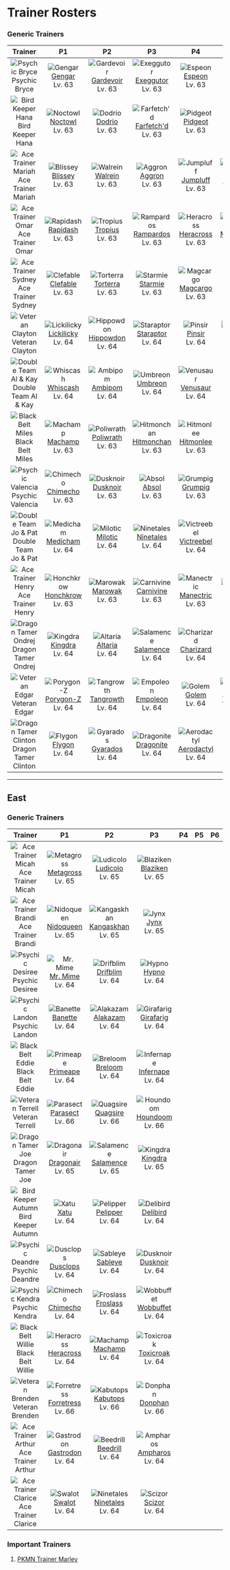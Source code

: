 # Trainer Rosters

### Generic Trainers

| Trainer | P1 | P2 | P3 | P4 | P5 | P6 |
|:-------:|:--:|:--:|:--:|:--:|:--:|:--:|
| ![Psychic Bryce](../../assets/trainers/psychic.png "Psychic Bryce")<br>Psychic Bryce | ![Gengar](../../assets/sprites/gengar/front.gif "Gengar")<br>[Gengar](../../pokemon/gengar.md/)<br>Lv. 63 | ![Gardevoir](../../assets/sprites/gardevoir/front.gif "Gardevoir")<br>[Gardevoir](../../pokemon/gardevoir.md/)<br>Lv. 63 | ![Exeggutor](../../assets/sprites/exeggutor/front.gif "Exeggutor")<br>[Exeggutor](../../pokemon/exeggutor.md/)<br>Lv. 63 | ![Espeon](../../assets/sprites/espeon/front.gif "Espeon")<br>[Espeon](../../pokemon/espeon.md/)<br>Lv. 63 |
| ![Bird Keeper Hana](../../assets/trainers/bird_keeper.png "Bird Keeper Hana")<br>Bird Keeper Hana | ![Noctowl](../../assets/sprites/noctowl/front.gif "Noctowl")<br>[Noctowl](../../pokemon/noctowl.md/)<br>Lv. 63 | ![Dodrio](../../assets/sprites/dodrio/front.gif "Dodrio")<br>[Dodrio](../../pokemon/dodrio.md/)<br>Lv. 63 | ![Farfetch'd](../../assets/sprites/farfetchd/front.gif "Farfetch'd")<br>[Farfetch'd](../../pokemon/farfetchd.md/)<br>Lv. 63 | ![Pidgeot](../../assets/sprites/pidgeot/front.gif "Pidgeot")<br>[Pidgeot](../../pokemon/pidgeot.md/)<br>Lv. 63 |
| ![Ace Trainer Mariah](../../assets/trainers/ace_trainer.png "Ace Trainer Mariah")<br>Ace Trainer Mariah | ![Blissey](../../assets/sprites/blissey/front.gif "Blissey")<br>[Blissey](../../pokemon/blissey.md/)<br>Lv. 63 | ![Walrein](../../assets/sprites/walrein/front.gif "Walrein")<br>[Walrein](../../pokemon/walrein.md/)<br>Lv. 63 | ![Aggron](../../assets/sprites/aggron/front.gif "Aggron")<br>[Aggron](../../pokemon/aggron.md/)<br>Lv. 63 | ![Jumpluff](../../assets/sprites/jumpluff/front.gif "Jumpluff")<br>[Jumpluff](../../pokemon/jumpluff.md/)<br>Lv. 63 | ![Mismagius](../../assets/sprites/mismagius/front.gif "Mismagius")<br>[Mismagius](../../pokemon/mismagius.md/)<br>Lv. 63 |
| ![Ace Trainer Omar](../../assets/trainers/ace_trainer.png "Ace Trainer Omar")<br>Ace Trainer Omar | ![Rapidash](../../assets/sprites/rapidash/front.gif "Rapidash")<br>[Rapidash](../../pokemon/rapidash.md/)<br>Lv. 63 | ![Tropius](../../assets/sprites/tropius/front.gif "Tropius")<br>[Tropius](../../pokemon/tropius.md/)<br>Lv. 63 | ![Rampardos](../../assets/sprites/rampardos/front.gif "Rampardos")<br>[Rampardos](../../pokemon/rampardos.md/)<br>Lv. 63 | ![Heracross](../../assets/sprites/heracross/front.gif "Heracross")<br>[Heracross](../../pokemon/heracross.md/)<br>Lv. 63 | ![Mamoswine](../../assets/sprites/mamoswine/front.gif "Mamoswine")<br>[Mamoswine](../../pokemon/mamoswine.md/)<br>Lv. 63 |
| ![Ace Trainer Sydney](../../assets/trainers/ace_trainer.png "Ace Trainer Sydney")<br>Ace Trainer Sydney | ![Clefable](../../assets/sprites/clefable/front.gif "Clefable")<br>[Clefable](../../pokemon/clefable.md/)<br>Lv. 63 | ![Torterra](../../assets/sprites/torterra/front.gif "Torterra")<br>[Torterra](../../pokemon/torterra.md/)<br>Lv. 63 | ![Starmie](../../assets/sprites/starmie/front.gif "Starmie")<br>[Starmie](../../pokemon/starmie.md/)<br>Lv. 63 | ![Magcargo](../../assets/sprites/magcargo/front.gif "Magcargo")<br>[Magcargo](../../pokemon/magcargo.md/)<br>Lv. 63 | ![Tauros](../../assets/sprites/tauros/front.gif "Tauros")<br>[Tauros](../../pokemon/tauros.md/)<br>Lv. 63 |
| ![Veteran Clayton](../../assets/trainers/veteran.png "Veteran Clayton")<br>Veteran Clayton | ![Lickilicky](../../assets/sprites/lickilicky/front.gif "Lickilicky")<br>[Lickilicky](../../pokemon/lickilicky.md/)<br>Lv. 64 | ![Hippowdon](../../assets/sprites/hippowdon/front.gif "Hippowdon")<br>[Hippowdon](../../pokemon/hippowdon.md/)<br>Lv. 64 | ![Staraptor](../../assets/sprites/staraptor/front.gif "Staraptor")<br>[Staraptor](../../pokemon/staraptor.md/)<br>Lv. 64 | ![Pinsir](../../assets/sprites/pinsir/front.gif "Pinsir")<br>[Pinsir](../../pokemon/pinsir.md/)<br>Lv. 64 | ![Electivire](../../assets/sprites/electivire/front.gif "Electivire")<br>[Electivire](../../pokemon/electivire.md/)<br>Lv. 64 |
| ![Double Team Al & Kay](../../assets/trainers/double_team.png "Double Team Al & Kay")<br>Double Team Al & Kay | ![Whiscash](../../assets/sprites/whiscash/front.gif "Whiscash")<br>[Whiscash](../../pokemon/whiscash.md/)<br>Lv. 64 | ![Ambipom](../../assets/sprites/ambipom/front.gif "Ambipom")<br>[Ambipom](../../pokemon/ambipom.md/)<br>Lv. 64 | ![Umbreon](../../assets/sprites/umbreon/front.gif "Umbreon")<br>[Umbreon](../../pokemon/umbreon.md/)<br>Lv. 64 | ![Venusaur](../../assets/sprites/venusaur/front.gif "Venusaur")<br>[Venusaur](../../pokemon/venusaur.md/)<br>Lv. 64 |
| ![Black Belt Miles](../../assets/trainers/black_belt.png "Black Belt Miles")<br>Black Belt Miles | ![Machamp](../../assets/sprites/machamp/front.gif "Machamp")<br>[Machamp](../../pokemon/machamp.md/)<br>Lv. 63 | ![Poliwrath](../../assets/sprites/poliwrath/front.gif "Poliwrath")<br>[Poliwrath](../../pokemon/poliwrath.md/)<br>Lv. 63 | ![Hitmonchan](../../assets/sprites/hitmonchan/front.gif "Hitmonchan")<br>[Hitmonchan](../../pokemon/hitmonchan.md/)<br>Lv. 63 | ![Hitmonlee](../../assets/sprites/hitmonlee/front.gif "Hitmonlee")<br>[Hitmonlee](../../pokemon/hitmonlee.md/)<br>Lv. 63 |
| ![Psychic Valencia](../../assets/trainers/psychic.png "Psychic Valencia")<br>Psychic Valencia | ![Chimecho](../../assets/sprites/chimecho/front.gif "Chimecho")<br>[Chimecho](../../pokemon/chimecho.md/)<br>Lv. 63 | ![Dusknoir](../../assets/sprites/dusknoir/front.gif "Dusknoir")<br>[Dusknoir](../../pokemon/dusknoir.md/)<br>Lv. 63 | ![Absol](../../assets/sprites/absol/front.gif "Absol")<br>[Absol](../../pokemon/absol.md/)<br>Lv. 63 | ![Grumpig](../../assets/sprites/grumpig/front.gif "Grumpig")<br>[Grumpig](../../pokemon/grumpig.md/)<br>Lv. 63 |
| ![Double Team Jo & Pat](../../assets/trainers/double_team.png "Double Team Jo & Pat")<br>Double Team Jo & Pat | ![Medicham](../../assets/sprites/medicham/front.gif "Medicham")<br>[Medicham](../../pokemon/medicham.md/)<br>Lv. 64 | ![Milotic](../../assets/sprites/milotic/front.gif "Milotic")<br>[Milotic](../../pokemon/milotic.md/)<br>Lv. 64 | ![Ninetales](../../assets/sprites/ninetales/front.gif "Ninetales")<br>[Ninetales](../../pokemon/ninetales.md/)<br>Lv. 64 | ![Victreebel](../../assets/sprites/victreebel/front.gif "Victreebel")<br>[Victreebel](../../pokemon/victreebel.md/)<br>Lv. 64 |
| ![Ace Trainer Henry](../../assets/trainers/ace_trainer.png "Ace Trainer Henry")<br>Ace Trainer Henry | ![Honchkrow](../../assets/sprites/honchkrow/front.gif "Honchkrow")<br>[Honchkrow](../../pokemon/honchkrow.md/)<br>Lv. 63 | ![Marowak](../../assets/sprites/marowak/front.gif "Marowak")<br>[Marowak](../../pokemon/marowak.md/)<br>Lv. 63 | ![Carnivine](../../assets/sprites/carnivine/front.gif "Carnivine")<br>[Carnivine](../../pokemon/carnivine.md/)<br>Lv. 63 | ![Manectric](../../assets/sprites/manectric/front.gif "Manectric")<br>[Manectric](../../pokemon/manectric.md/)<br>Lv. 63 | ![Slowking](../../assets/sprites/slowking/front.gif "Slowking")<br>[Slowking](../../pokemon/slowking.md/)<br>Lv. 63 |
| ![Dragon Tamer Ondrej](../../assets/trainers/dragon_tamer.png "Dragon Tamer Ondrej")<br>Dragon Tamer Ondrej | ![Kingdra](../../assets/sprites/kingdra/front.gif "Kingdra")<br>[Kingdra](../../pokemon/kingdra.md/)<br>Lv. 64 | ![Altaria](../../assets/sprites/altaria/front.gif "Altaria")<br>[Altaria](../../pokemon/altaria.md/)<br>Lv. 64 | ![Salamence](../../assets/sprites/salamence/front.gif "Salamence")<br>[Salamence](../../pokemon/salamence.md/)<br>Lv. 64 | ![Charizard](../../assets/sprites/charizard/front.gif "Charizard")<br>[Charizard](../../pokemon/charizard.md/)<br>Lv. 64 |
| ![Veteran Edgar](../../assets/trainers/veteran.png "Veteran Edgar")<br>Veteran Edgar | ![Porygon-Z](../../assets/sprites/porygon-z/front.gif "Porygon-Z")<br>[Porygon-Z](../../pokemon/porygon-z.md/)<br>Lv. 64 | ![Tangrowth](../../assets/sprites/tangrowth/front.gif "Tangrowth")<br>[Tangrowth](../../pokemon/tangrowth.md/)<br>Lv. 64 | ![Empoleon](../../assets/sprites/empoleon/front.gif "Empoleon")<br>[Empoleon](../../pokemon/empoleon.md/)<br>Lv. 64 | ![Golem](../../assets/sprites/golem/front.gif "Golem")<br>[Golem](../../pokemon/golem.md/)<br>Lv. 64 | ![Typhlosion](../../assets/sprites/typhlosion/front.gif "Typhlosion")<br>[Typhlosion](../../pokemon/typhlosion.md/)<br>Lv. 64 |
| ![Dragon Tamer Clinton](../../assets/trainers/dragon_tamer.png "Dragon Tamer Clinton")<br>Dragon Tamer Clinton | ![Flygon](../../assets/sprites/flygon/front.gif "Flygon")<br>[Flygon](../../pokemon/flygon.md/)<br>Lv. 64 | ![Gyarados](../../assets/sprites/gyarados/front.gif "Gyarados")<br>[Gyarados](../../pokemon/gyarados.md/)<br>Lv. 64 | ![Dragonite](../../assets/sprites/dragonite/front.gif "Dragonite")<br>[Dragonite](../../pokemon/dragonite.md/)<br>Lv. 64 | ![Aerodactyl](../../assets/sprites/aerodactyl/front.gif "Aerodactyl")<br>[Aerodactyl](../../pokemon/aerodactyl.md/)<br>Lv. 64 |


---

## East


### Generic Trainers

| Trainer | P1 | P2 | P3 | P4 | P5 | P6 |
|:-------:|:--:|:--:|:--:|:--:|:--:|:--:|
| ![Ace Trainer Micah](../../assets/trainers/ace_trainer.png "Ace Trainer Micah")<br>Ace Trainer Micah | ![Metagross](../../assets/sprites/metagross/front.gif "Metagross")<br>[Metagross](../../pokemon/metagross.md/)<br>Lv. 65 | ![Ludicolo](../../assets/sprites/ludicolo/front.gif "Ludicolo")<br>[Ludicolo](../../pokemon/ludicolo.md/)<br>Lv. 65 | ![Blaziken](../../assets/sprites/blaziken/front.gif "Blaziken")<br>[Blaziken](../../pokemon/blaziken.md/)<br>Lv. 65 |
| ![Ace Trainer Brandi](../../assets/trainers/ace_trainer.png "Ace Trainer Brandi")<br>Ace Trainer Brandi | ![Nidoqueen](../../assets/sprites/nidoqueen/front.gif "Nidoqueen")<br>[Nidoqueen](../../pokemon/nidoqueen.md/)<br>Lv. 65 | ![Kangaskhan](../../assets/sprites/kangaskhan/front.gif "Kangaskhan")<br>[Kangaskhan](../../pokemon/kangaskhan.md/)<br>Lv. 65 | ![Jynx](../../assets/sprites/jynx/front.gif "Jynx")<br>[Jynx](../../pokemon/jynx.md/)<br>Lv. 65 |
| ![Psychic Desiree](../../assets/trainers/psychic.png "Psychic Desiree")<br>Psychic Desiree | ![Mr. Mime](../../assets/sprites/mr-mime/front.gif "Mr. Mime")<br>[Mr. Mime](../../pokemon/mr-mime.md/)<br>Lv. 64 | ![Drifblim](../../assets/sprites/drifblim/front.gif "Drifblim")<br>[Drifblim](../../pokemon/drifblim.md/)<br>Lv. 64 | ![Hypno](../../assets/sprites/hypno/front.gif "Hypno")<br>[Hypno](../../pokemon/hypno.md/)<br>Lv. 64 |
| ![Psychic Landon](../../assets/trainers/psychic.png "Psychic Landon")<br>Psychic Landon | ![Banette](../../assets/sprites/banette/front.gif "Banette")<br>[Banette](../../pokemon/banette.md/)<br>Lv. 64 | ![Alakazam](../../assets/sprites/alakazam/front.gif "Alakazam")<br>[Alakazam](../../pokemon/alakazam.md/)<br>Lv. 64 | ![Girafarig](../../assets/sprites/girafarig/front.gif "Girafarig")<br>[Girafarig](../../pokemon/girafarig.md/)<br>Lv. 64 |
| ![Black Belt Eddie](../../assets/trainers/black_belt.png "Black Belt Eddie")<br>Black Belt Eddie | ![Primeape](../../assets/sprites/primeape/front.gif "Primeape")<br>[Primeape](../../pokemon/primeape.md/)<br>Lv. 64 | ![Breloom](../../assets/sprites/breloom/front.gif "Breloom")<br>[Breloom](../../pokemon/breloom.md/)<br>Lv. 64 | ![Infernape](../../assets/sprites/infernape/front.gif "Infernape")<br>[Infernape](../../pokemon/infernape.md/)<br>Lv. 64 |
| ![Veteran Terrell](../../assets/trainers/veteran.png "Veteran Terrell")<br>Veteran Terrell | ![Parasect](../../assets/sprites/parasect/front.gif "Parasect")<br>[Parasect](../../pokemon/parasect.md/)<br>Lv. 66 | ![Quagsire](../../assets/sprites/quagsire/front.gif "Quagsire")<br>[Quagsire](../../pokemon/quagsire.md/)<br>Lv. 66 | ![Houndoom](../../assets/sprites/houndoom/front.gif "Houndoom")<br>[Houndoom](../../pokemon/houndoom.md/)<br>Lv. 66 |
| ![Dragon Tamer Joe](../../assets/trainers/dragon_tamer.png "Dragon Tamer Joe")<br>Dragon Tamer Joe | ![Dragonair](../../assets/sprites/dragonair/front.gif "Dragonair")<br>[Dragonair](../../pokemon/dragonair.md/)<br>Lv. 65 | ![Salamence](../../assets/sprites/salamence/front.gif "Salamence")<br>[Salamence](../../pokemon/salamence.md/)<br>Lv. 65 | ![Kingdra](../../assets/sprites/kingdra/front.gif "Kingdra")<br>[Kingdra](../../pokemon/kingdra.md/)<br>Lv. 65 |
| ![Bird Keeper Autumn](../../assets/trainers/bird_keeper.png "Bird Keeper Autumn")<br>Bird Keeper Autumn | ![Xatu](../../assets/sprites/xatu/front.gif "Xatu")<br>[Xatu](../../pokemon/xatu.md/)<br>Lv. 64 | ![Pelipper](../../assets/sprites/pelipper/front.gif "Pelipper")<br>[Pelipper](../../pokemon/pelipper.md/)<br>Lv. 64 | ![Delibird](../../assets/sprites/delibird/front.gif "Delibird")<br>[Delibird](../../pokemon/delibird.md/)<br>Lv. 64 |
| ![Psychic Deandre](../../assets/trainers/psychic.png "Psychic Deandre")<br>Psychic Deandre | ![Dusclops](../../assets/sprites/dusclops/front.gif "Dusclops")<br>[Dusclops](../../pokemon/dusclops.md/)<br>Lv. 64 | ![Sableye](../../assets/sprites/sableye/front.gif "Sableye")<br>[Sableye](../../pokemon/sableye.md/)<br>Lv. 64 | ![Dusknoir](../../assets/sprites/dusknoir/front.gif "Dusknoir")<br>[Dusknoir](../../pokemon/dusknoir.md/)<br>Lv. 64 |
| ![Psychic Kendra](../../assets/trainers/psychic.png "Psychic Kendra")<br>Psychic Kendra | ![Chimecho](../../assets/sprites/chimecho/front.gif "Chimecho")<br>[Chimecho](../../pokemon/chimecho.md/)<br>Lv. 64 | ![Froslass](../../assets/sprites/froslass/front.gif "Froslass")<br>[Froslass](../../pokemon/froslass.md/)<br>Lv. 64 | ![Wobbuffet](../../assets/sprites/wobbuffet/front.gif "Wobbuffet")<br>[Wobbuffet](../../pokemon/wobbuffet.md/)<br>Lv. 64 |
| ![Black Belt Willie](../../assets/trainers/black_belt.png "Black Belt Willie")<br>Black Belt Willie | ![Heracross](../../assets/sprites/heracross/front.gif "Heracross")<br>[Heracross](../../pokemon/heracross.md/)<br>Lv. 64 | ![Machamp](../../assets/sprites/machamp/front.gif "Machamp")<br>[Machamp](../../pokemon/machamp.md/)<br>Lv. 64 | ![Toxicroak](../../assets/sprites/toxicroak/front.gif "Toxicroak")<br>[Toxicroak](../../pokemon/toxicroak.md/)<br>Lv. 64 |
| ![Veteran Brenden](../../assets/trainers/veteran.png "Veteran Brenden")<br>Veteran Brenden | ![Forretress](../../assets/sprites/forretress/front.gif "Forretress")<br>[Forretress](../../pokemon/forretress.md/)<br>Lv. 66 | ![Kabutops](../../assets/sprites/kabutops/front.gif "Kabutops")<br>[Kabutops](../../pokemon/kabutops.md/)<br>Lv. 66 | ![Donphan](../../assets/sprites/donphan/front.gif "Donphan")<br>[Donphan](../../pokemon/donphan.md/)<br>Lv. 66 |
| ![Ace Trainer Arthur](../../assets/trainers/ace_trainer.png "Ace Trainer Arthur")<br>Ace Trainer Arthur | ![Gastrodon](../../assets/sprites/gastrodon/front.gif "Gastrodon")<br>[Gastrodon](../../pokemon/gastrodon.md/)<br>Lv. 64 | ![Beedrill](../../assets/sprites/beedrill/front.gif "Beedrill")<br>[Beedrill](../../pokemon/beedrill.md/)<br>Lv. 64 | ![Ampharos](../../assets/sprites/ampharos/front.gif "Ampharos")<br>[Ampharos](../../pokemon/ampharos.md/)<br>Lv. 64 |
| ![Ace Trainer Clarice](../../assets/trainers/ace_trainer.png "Ace Trainer Clarice")<br>Ace Trainer Clarice | ![Swalot](../../assets/sprites/swalot/front.gif "Swalot")<br>[Swalot](../../pokemon/swalot.md/)<br>Lv. 64 | ![Ninetales](../../assets/sprites/ninetales/front.gif "Ninetales")<br>[Ninetales](../../pokemon/ninetales.md/)<br>Lv. 64 | ![Scizor](../../assets/sprites/scizor/front.gif "Scizor")<br>[Scizor](../../pokemon/scizor.md/)<br>Lv. 64 |


### Important Trainers

1. [PKMN Trainer Marley](important_trainers.md#pkmn-trainer-marley)
